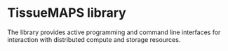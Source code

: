 TissueMAPS library
==================

The library provides active programming and command line interfaces
for interaction with distributed compute and storage resources.
